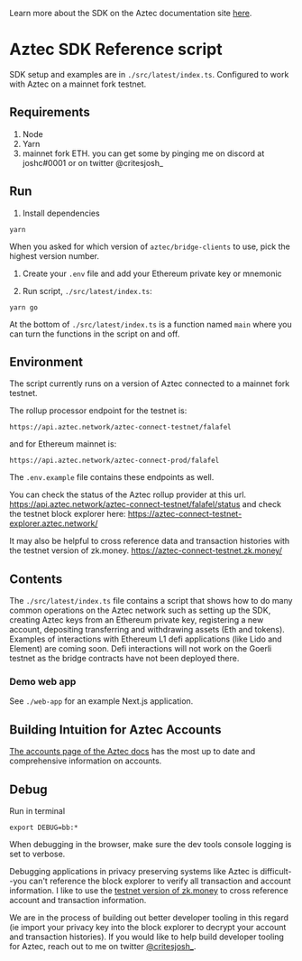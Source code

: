Learn more about the SDK on the Aztec documentation site [here](https://docs.aztec.network/sdk/overview).

# Aztec SDK Reference script

SDK setup and examples are in `./src/latest/index.ts`. Configured to work with Aztec on a mainnet fork testnet. 


## Requirements

1. Node
2. Yarn
3. mainnet fork ETH. you can get some by pinging me on discord at joshc#0001 or on twitter @critesjosh_

## Run

1. Install dependencies

```shell
yarn
```

When you asked for which version of `aztec/bridge-clients` to use, pick the highest version number.

1. Create your `.env` file and add your Ethereum private key or mnemonic

2. Run script, `./src/latest/index.ts`:

```shell
yarn go
```

At the bottom of `./src/latest/index.ts` is a function named `main` where you can turn the functions in the script on and off.

## Environment

The script currently runs on a version of Aztec connected to a mainnet fork testnet.

The rollup processor endpoint for the testnet is:

```
https://api.aztec.network/aztec-connect-testnet/falafel
```

and for Ethereum mainnet is:

```
https://api.aztec.network/aztec-connect-prod/falafel
```

The `.env.example` file contains these endpoints as well.

You can check the status of the Aztec rollup provider at this url. https://api.aztec.network/aztec-connect-testnet/falafel/status and check the testnet block explorer here: https://aztec-connect-testnet-explorer.aztec.network/

It may also be helpful to cross reference data and transaction histories with the testnet version of zk.money. https://aztec-connect-testnet.zk.money/

## Contents

The `./src/latest/index.ts` file contains a script that shows how to do many common operations on the Aztec network such as setting up the SDK, creating Aztec keys from an Ethereum private key, registering a new account, depositing transferring and withdrawing assets (Eth and tokens). Examples of interactions with Ethereum L1 defi applications (like Lido and Element) are coming soon. Defi interactions will not work on the Goerli testnet as the bridge contracts have not been deployed there.

### Demo web app

See `./web-app` for an example Next.js application.

## Building Intuition for Aztec Accounts

[The accounts page of the Aztec docs](https://docs.aztec.network/how-aztec-works/accounts) has the most up to date and comprehensive information on accounts.

## Debug

Run in terminal

```shell
export DEBUG=bb:*
```

When debugging in the browser, make sure the dev tools console logging is set to verbose.

Debugging applications in privacy preserving systems like Aztec is difficult--you can't reference the block explorer to verify all transaction and account information. I like to use the [testnet version of zk.money](https://aztec-connect-testnet.zk.money/) to cross reference account and transaction information.

We are in the process of building out better developer tooling in this regard (ie import your privacy key into the block explorer to decrypt your account and transaction histories). If you would like to help build developer tooling for Aztec, reach out to me on twitter [@critesjosh_](https://twitter.com/critesjosh_).
